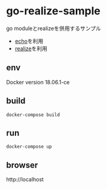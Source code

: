 # go-realize-sample
go moduleとrealizeを併用するサンプル

- [echo](https://github.com/labstack/echo)を利用
- [realize](https://github.com/oxequa/realize)を利用

## env
Docker version 18.06.1-ce

## build
```
docker-compose build
```

## run
```
docker-compose up
```

## browser
http://localhost
